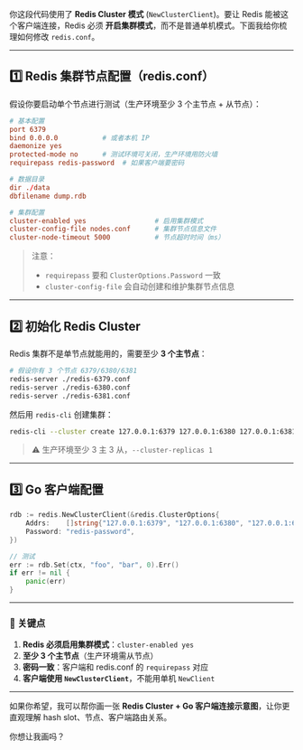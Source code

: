 你这段代码使用了 **Redis Cluster 模式** (`NewClusterClient`)。要让 Redis 能被这个客户端连接，Redis 必须 **开启集群模式**，而不是普通单机模式。下面我给你梳理如何修改 `redis.conf`。

---

## 1️⃣ Redis 集群节点配置（redis.conf）

假设你要启动单个节点进行测试（生产环境至少 3 个主节点 + 从节点）：

```conf
# 基本配置
port 6379
bind 0.0.0.0           # 或者本机 IP
daemonize yes
protected-mode no      # 测试环境可关闭，生产环境用防火墙
requirepass redis-password  # 如果客户端要密码

# 数据目录
dir ./data
dbfilename dump.rdb

# 集群配置
cluster-enabled yes                 # 启用集群模式
cluster-config-file nodes.conf      # 集群节点信息文件
cluster-node-timeout 5000           # 节点超时时间（ms）
```

> 注意：
>
> * `requirepass` 要和 `ClusterOptions.Password` 一致
> * `cluster-config-file` 会自动创建和维护集群节点信息

---

## 2️⃣ 初始化 Redis Cluster

Redis 集群不是单节点就能用的，需要至少 **3 个主节点**：

```bash
# 假设你有 3 个节点 6379/6380/6381
redis-server ./redis-6379.conf
redis-server ./redis-6380.conf
redis-server ./redis-6381.conf
```

然后用 `redis-cli` 创建集群：

```bash
redis-cli --cluster create 127.0.0.1:6379 127.0.0.1:6380 127.0.0.1:6381 --cluster-replicas 0
```

> ⚠️ 生产环境至少 3 主 3 从，`--cluster-replicas 1`

---

## 3️⃣ Go 客户端配置

```go
rdb := redis.NewClusterClient(&redis.ClusterOptions{
    Addrs:    []string{"127.0.0.1:6379", "127.0.0.1:6380", "127.0.0.1:6381"},
    Password: "redis-password",
})

// 测试
err := rdb.Set(ctx, "foo", "bar", 0).Err()
if err != nil {
    panic(err)
}
```

---

### 🔹 关键点

1. **Redis 必须启用集群模式**：`cluster-enabled yes`
2. **至少 3 个主节点**（生产环境需从节点）
3. **密码一致**：客户端和 redis.conf 的 `requirepass` 对应
4. **客户端使用 `NewClusterClient`**，不能用单机 `NewClient`

---

如果你希望，我可以帮你画一张 **Redis Cluster + Go 客户端连接示意图**，让你更直观理解 hash slot、节点、客户端路由关系。

你想让我画吗？
